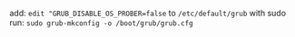 add: `edit "GRUB_DISABLE_OS_PROBER=false` to `/etc/default/grub` with sudo
run: `sudo grub-mkconfig -o /boot/grub/grub.cfg`
